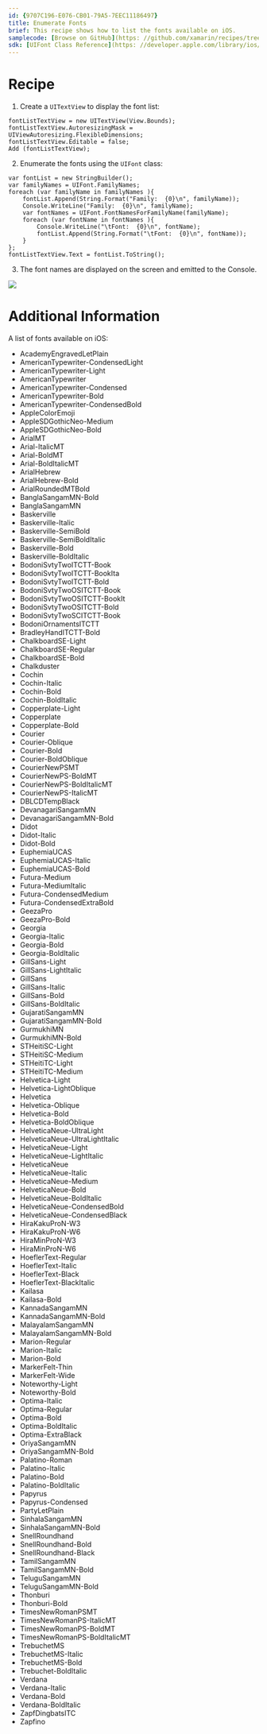 ```yaml
---
id: {9707C196-E076-CB01-79A5-7EEC11186497}  
title: Enumerate Fonts  
brief: This recipe shows how to list the fonts available on iOS.  
samplecode: [Browse on GitHub](https: //github.com/xamarin/recipes/tree/master/ios/standard_controls/fonts/enumerate_fonts)  
sdk: [UIFont Class Reference](https: //developer.apple.com/library/ios/documentation/UIKit/Reference/UIFont_Class/)  
---
```


<a name="Recipe" class="injected"></a>


# Recipe

1.  Create a `UITextView` to display the font list: 


```
fontListTextView = new UITextView(View.Bounds);
fontListTextView.AutoresizingMask = UIViewAutoresizing.FlexibleDimensions;
fontListTextView.Editable = false;
Add (fontListTextView);
```

<ol start="2">
  <li>Enumerate the fonts using the <code>UIFont</code> class: </li>
</ol>


```
var fontList = new StringBuilder();
var familyNames = UIFont.FamilyNames;
foreach (var familyName in familyNames ){
    fontList.Append(String.Format("Family:  {0}\n", familyName));
    Console.WriteLine("Family:  {0}\n", familyName);
    var fontNames = UIFont.FontNamesForFamilyName(familyName);
    foreach (var fontName in fontNames ){
        Console.WriteLine("\tFont:  {0}\n", fontName);
        fontList.Append(String.Format("\tFont:  {0}\n", fontName));
    }
};
fontListTextView.Text = fontList.ToString();
```

<ol start="3">
  <li>The font names are displayed on the screen and emitted to the Console.</li>
</ol>


 ![](Images/EnumerateFonts.png)

 <a name="Additional_Information" class="injected"></a>


# Additional Information

A list of fonts available on iOS: 

-  AcademyEngravedLetPlain
-  AmericanTypewriter-CondensedLight
-  AmericanTypewriter-Light
-  AmericanTypewriter
-  AmericanTypewriter-Condensed
-  AmericanTypewriter-Bold
-  AmericanTypewriter-CondensedBold
-  AppleColorEmoji
-  AppleSDGothicNeo-Medium
-  AppleSDGothicNeo-Bold
-  ArialMT
-  Arial-ItalicMT
-  Arial-BoldMT
-  Arial-BoldItalicMT
-  ArialHebrew
-  ArialHebrew-Bold
-  ArialRoundedMTBold
-  BanglaSangamMN-Bold
-  BanglaSangamMN
-  Baskerville
-  Baskerville-Italic
-  Baskerville-SemiBold
-  Baskerville-SemiBoldItalic
-  Baskerville-Bold
-  Baskerville-BoldItalic
-  BodoniSvtyTwoITCTT-Book
-  BodoniSvtyTwoITCTT-BookIta
-  BodoniSvtyTwoITCTT-Bold
-  BodoniSvtyTwoOSITCTT-Book
-  BodoniSvtyTwoOSITCTT-BookIt
-  BodoniSvtyTwoOSITCTT-Bold
-  BodoniSvtyTwoSCITCTT-Book
-  BodoniOrnamentsITCTT
-  BradleyHandITCTT-Bold
-  ChalkboardSE-Light
-  ChalkboardSE-Regular
-  ChalkboardSE-Bold
-  Chalkduster
-  Cochin
-  Cochin-Italic
-  Cochin-Bold
-  Cochin-BoldItalic
-  Copperplate-Light
-  Copperplate
-  Copperplate-Bold
-  Courier
-  Courier-Oblique
-  Courier-Bold
-  Courier-BoldOblique
-  CourierNewPSMT
-  CourierNewPS-BoldMT
-  CourierNewPS-BoldItalicMT
-  CourierNewPS-ItalicMT
-  DBLCDTempBlack
-  DevanagariSangamMN
-  DevanagariSangamMN-Bold
-  Didot
-  Didot-Italic
-  Didot-Bold
-  EuphemiaUCAS
-  EuphemiaUCAS-Italic
-  EuphemiaUCAS-Bold
-  Futura-Medium
-  Futura-MediumItalic
-  Futura-CondensedMedium
-  Futura-CondensedExtraBold
-  GeezaPro
-  GeezaPro-Bold
-  Georgia
-  Georgia-Italic
-  Georgia-Bold
-  Georgia-BoldItalic
-  GillSans-Light
-  GillSans-LightItalic
-  GillSans
-  GillSans-Italic
-  GillSans-Bold
-  GillSans-BoldItalic
-  GujaratiSangamMN
-  GujaratiSangamMN-Bold
-  GurmukhiMN
-  GurmukhiMN-Bold
-  STHeitiSC-Light
-  STHeitiSC-Medium
-  STHeitiTC-Light
-  STHeitiTC-Medium
-  Helvetica-Light
-  Helvetica-LightOblique
-  Helvetica
-  Helvetica-Oblique
-  Helvetica-Bold
-  Helvetica-BoldOblique
-  HelveticaNeue-UltraLight
-  HelveticaNeue-UltraLightItalic
-  HelveticaNeue-Light
-  HelveticaNeue-LightItalic
-  HelveticaNeue
-  HelveticaNeue-Italic
-  HelveticaNeue-Medium
-  HelveticaNeue-Bold
-  HelveticaNeue-BoldItalic
-  HelveticaNeue-CondensedBold
-  HelveticaNeue-CondensedBlack
-  HiraKakuProN-W3
-  HiraKakuProN-W6
-  HiraMinProN-W3
-  HiraMinProN-W6
-  HoeflerText-Regular
-  HoeflerText-Italic
-  HoeflerText-Black
-  HoeflerText-BlackItalic
-  Kailasa
-  Kailasa-Bold
-  KannadaSangamMN
-  KannadaSangamMN-Bold
-  MalayalamSangamMN
-  MalayalamSangamMN-Bold
-  Marion-Regular
-  Marion-Italic
-  Marion-Bold
-  MarkerFelt-Thin
-  MarkerFelt-Wide
-  Noteworthy-Light
-  Noteworthy-Bold
-  Optima-Italic
-  Optima-Regular
-  Optima-Bold
-  Optima-BoldItalic
-  Optima-ExtraBlack
-  OriyaSangamMN
-  OriyaSangamMN-Bold
-  Palatino-Roman
-  Palatino-Italic
-  Palatino-Bold
-  Palatino-BoldItalic
-  Papyrus
-  Papyrus-Condensed
-  PartyLetPlain
-  SinhalaSangamMN
-  SinhalaSangamMN-Bold
-  SnellRoundhand
-  SnellRoundhand-Bold
-  SnellRoundhand-Black
-  TamilSangamMN
-  TamilSangamMN-Bold
-  TeluguSangamMN
-  TeluguSangamMN-Bold
-  Thonburi
-  Thonburi-Bold
-  TimesNewRomanPSMT
-  TimesNewRomanPS-ItalicMT
-  TimesNewRomanPS-BoldMT
-  TimesNewRomanPS-BoldItalicMT
-  TrebuchetMS
-  TrebuchetMS-Italic
-  TrebuchetMS-Bold
-  Trebuchet-BoldItalic
-  Verdana
-  Verdana-Italic
-  Verdana-Bold
-  Verdana-BoldItalic
-  ZapfDingbatsITC
-  Zapfino